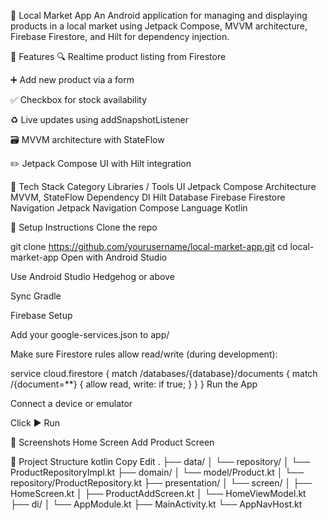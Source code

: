 🛒 Local Market App
An Android application for managing and displaying products in a local market using Jetpack Compose, MVVM architecture, Firebase Firestore, and Hilt for dependency injection.

📱 Features
🔍 Realtime product listing from Firestore

➕ Add new product via a form

✅ Checkbox for stock availability

♻️ Live updates using addSnapshotListener

🗃 MVVM architecture with StateFlow

✏️ Jetpack Compose UI with Hilt integration

🧱 Tech Stack
Category	Libraries / Tools
UI	Jetpack Compose
Architecture	MVVM, StateFlow
Dependency DI	Hilt
Database	Firebase Firestore
Navigation	Jetpack Navigation Compose
Language	Kotlin

🧰 Setup Instructions
Clone the repo

git clone https://github.com/yourusername/local-market-app.git
cd local-market-app
Open with Android Studio

Use Android Studio Hedgehog or above

Sync Gradle

Firebase Setup

Add your google-services.json to app/

Make sure Firestore rules allow read/write (during development):

service cloud.firestore {
  match /databases/{database}/documents {
    match /{document=**} {
      allow read, write: if true;
    }
  }
}
Run the App

Connect a device or emulator

Click ▶️ Run

📸 Screenshots
Home Screen	Add Product Screen

📂 Project Structure
kotlin
Copy
Edit
.
├── data/
│   └── repository/
│       └── ProductRepositoryImpl.kt
├── domain/
│   └── model/Product.kt
│   └── repository/ProductRepository.kt
├── presentation/
│   └── screen/
│       ├── HomeScreen.kt
│       ├── ProductAddScreen.kt
│       └── HomeViewModel.kt
├── di/
│   └── AppModule.kt
├── MainActivity.kt
└── AppNavHost.kt
